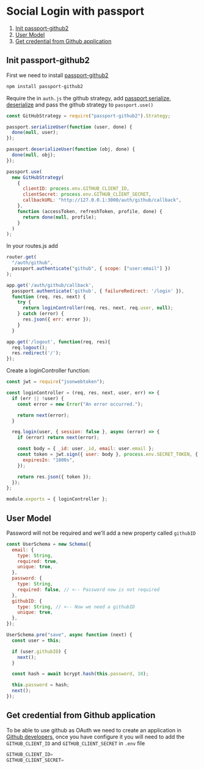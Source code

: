 # Social Login with passport

1. [ Init passport-github2 ](#install-github-strategy)
1. [ User Model ](#user-model)
1. [ Get credential from Github application ](#github-application)

<a name="init-github-strategy"></a>

## Init passport-github2

First we need to install [passport-github2](http://www.passportjs.org/packages/passport-github2/)

```sh
npm install passport-github2
```

Require the in `auth.js` the github strategy, add [passport serialize, deserialize](https://stackoverflow.com/a/27637668/9095807) and pass the github strategy to `passport.use()`

```js
const GitHubStrategy = require("passport-github2").Strategy;

passport.serializeUser(function (user, done) {
  done(null, user);
});

passport.deserializeUser(function (obj, done) {
  done(null, obj);
});

passport.use(
  new GitHubStrategy(
    {
      clientID: process.env.GITHUB_CLIENT_ID,
      clientSecret: process.env.GITHUB_CLIENT_SECRET,
      callbackURL: "http://127.0.0.1:3000/auth/github/callback",
    },
    function (accessToken, refreshToken, profile, done) {
      return done(null, profile);
    }
  )
);
```

In your routes.js add

```js
router.get(
  "/auth/github",
  passport.authenticate("github", { scope: ["user:email"] })
);

app.get('/auth/github/callback',
  passport.authenticate('github', { failureRedirect: '/login' }),
  function (req, res, next) {
    try {
      return loginController(req, res, next, req.user, null);
    } catch (error) {
      res.json({ err: error });
    }
  }

app.get('/logout', function(req, res){
  req.logout();
  res.redirect('/');
});
```

Create a loginController function:

```js
const jwt = require("jsonwebtoken");

const loginController = (req, res, next, user, err) => {
  if (err || !user) {
    const error = new Error("An error occurred.");

    return next(error);
  }

  req.login(user, { session: false }, async (error) => {
    if (error) return next(error);

    const body = { _id: user._id, email: user.email };
    const token = jwt.sign({ user: body }, process.env.SECRET_TOKEN, {
      expiresIn: "1800s",
    });

    return res.json({ token });
  });
};

module.exports = { loginController };
```

<a name="user-model"></a>

## User Model

Password will not be required and we'll add a new property called `githubID`

```js
const UserSchema = new Schema({
  email: {
    type: String,
    required: true,
    unique: true,
  },
  password: {
    type: String,
    required: false, // <-- Password now is not required
  },
  githubID: {
    type: String, // <-- Now we need a githubID
    unique: true,
  },
});

UserSchema.pre("save", async function (next) {
  const user = this;

  if (user.githubID) {
    next();
  }

  const hash = await bcrypt.hash(this.password, 10);

  this.password = hash;
  next();
});
```

<a name="github-application"></a>

## Get credential from Github application

To be able to use github as OAuth we need to create an application in [Github developers](https://github.com/settings/developers), once you have configure it you will need to add the `GITHUB_CLIENT_ID` and `GITHUB_CLIENT_SECRET` in `.env` file

```js
GITHUB_CLIENT_ID=
GITHUB_CLIENT_SECRET=
```
